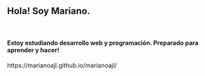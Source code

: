 <!-- <h1 font-size=50px>marianoajl</h1> <img align=right width=400px height=auto src="http://marianoajl.com.ar/assets/images/marianoajl.png"> -->
<!-- <br>
<br>
<br>
<br> -->
<h2>Hola! Soy Mariano.</h2>
<br>
<h4>Estoy estudiando desarrollo web y programación. Preparado para aprender y hacer!</h4>
<!-- <h3>Estoy estudiando programación y te invito a que vayas viendo mis avances en este gran mundo.</h3> -->
https://marianoajl.github.io/marianoajl/



